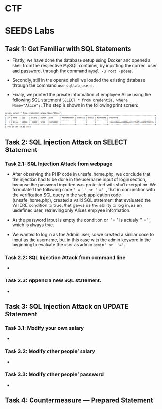 # CTF

# SEEDS Labs

## Task 1: Get Familiar with SQL Statements

- Firstly, we have done the database setup using Docker and opened a shell from the respective MySQL container, by inputting the correct user and password, through the command `mysql -u root -pdees`.

- Secondly, still in the opened shell we loaded the existing database through the command `use sqllab_users`.

- Finaly, we printed the private information of employee Alice using the following SQL statement `SELECT * from credential where Name="Alice";`. This step is shown in the following print screen:

![Task 1](images/unknown.png "Task 1: selected Alice information from database")

## Task 2: SQL Injection Attack on SELECT Statement

### Task 2.1: SQL Injection Attack from webpage

- After observing the PHP code in unsafe_home.php, we conclude that the injection had to be done in the username input of login section, because the password inputted was protected with sha1 encryption. We formulated the following code `' = '' or ''=' `, that in conjunction with the verification SQL query in the web application code (unsafe_home.php), created a valid SQL statement that evaluated the WHERE condition to true, that gaves us the ability to log in, as an undefined user, retrieving only Alices emplyee information.

- As the password input is empty the condition or '' = ' is actualy '' = '', which is always true.



- We wanted to log in as the Admin user, so we created a similar code to input as the username, but in this case with the admin keyword in the beginning to evaluate the user as admin `admin' or ''='`.

### Task 2.2: SQL Injection Attack from command line

-

### Task 2.3: Append a new SQL statement.

-

## Task 3: SQL Injection Attack on UPDATE Statement

### Task 3.1: Modify your own salary

-

### Task 3.2: Modify other people’ salary

-

### Task 3.3: Modify other people’ password

-

##  Task 4: Countermeasure — Prepared Statement

